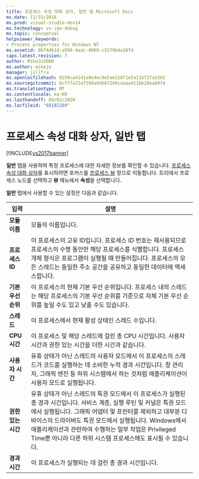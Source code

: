 ```yaml
---
title: 프로세스 속성 대화 상자, 일반 탭 Microsoft Docs
ms.date: 11/15/2016
ms.prod: visual-studio-dev14
ms.technology: vs-ide-debug
ms.topic: conceptual
helpviewer_keywords:
- Process properties for Windows NT
ms.assetid: 86f4d61d-a594-4aac-8960-c5279b4a10fd
caps.latest.revision: 7
author: MikeJo5000
ms.author: mikejo
manager: jillfra
ms.openlocfilehash: 9256ca4141e9e4ec9e5ae218f1e5a11bf2fa5362
ms.sourcegitcommit: 6cfffa72af599a9d667249caaaa411bb28ea69fd
ms.translationtype: MT
ms.contentlocale: ko-KR
ms.lasthandoff: 09/02/2020
ms.locfileid: "68182289"
---
```

# <a name="general-tab-process-properties-dialog-box"></a>프로세스 속성 대화 상자, 일반 탭
[!INCLUDE[vs2017banner](../includes/vs2017banner.md)]

**일반** 탭을 사용하여 특정 프로세스에 대한 자세한 정보를 확인할 수 있습니다. [프로세스 속성 대화 상자](../debugger/process-properties-dialog-box.md)를 표시하려면 포커스를 [프로세스 뷰](../debugger/processes-view.md) 창으로 이동합니다. 트리에서 프로세스 노드를 선택하고 **뷰** 메뉴에서 **속성**을 선택합니다.  
  
 **일반** 탭에서 사용할 수 있는 설정은 다음과 같습니다.  
  
|입력|설명|  
|-----------|-----------------|  
|**모듈 이름**|모듈의 이름입니다.|  
|**프로세스 ID**|이 프로세스의 고유 ID입니다. 프로세스 ID 번호는 재사용되므로 프로세스의 수명 동안만 해당 프로세스를 식별합니다. 프로세스 개체 형식은 프로그램이 실행될 때 만들어집니다. 프로세스의 모든 스레드는 동일한 주소 공간을 공유하고 동일한 데이터에 액세스합니다.|  
|**기본 우선 순위**|이 프로세스의 현재 기본 우선 순위입니다. 프로세스 내의 스레드는 해당 프로세스의 기본 우선 순위를 기준으로 자체 기본 우선 순위를 높일 수도 있고 낮출 수도 있습니다.|  
|**스레드**|이 프로세스에서 현재 활성 상태인 스레드 수입니다.|  
|**CPU 시간**|이 프로세스 및 해당 스레드에 걸린 총 CPU 시간입니다. 사용자 시간과 권한 있는 시간을 더한 시간과 같습니다.|  
|**사용자 시간**|유휴 상태가 아닌 스레드의 사용자 모드에서 이 프로세스의 스레드가 코드를 실행하는 데 소비한 누적 경과 시간입니다. 창 관리자, 그래픽 엔진 등 하위 시스템에서 하는 것처럼 애플리케이션이 사용자 모드로 실행됩니다.|  
|**권한 있는 시간**|유휴 상태가 아닌 스레드의 특권 모드에서 이 프로세스가 실행된 총 경과 시간입니다. 서비스 계층, 실행 루틴 및 커널은 특권 모드에서 실행됩니다. 그래픽 어댑터 및 프린터를 제외하고 대부분 디바이스의 드라이버도 특권 모드에서 실행됩니다. Windows에서 애플리케이션과 관련하여 수행하는 일부 작업은 Privileged Time뿐 아니라 다른 하위 시스템 프로세스에도 표시될 수 있습니다.|  
|**경과 시간**|이 프로세스가 실행되는 데 걸린 총 경과 시간입니다.|
